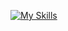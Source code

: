 [![My Skills](https://skillicons.dev/icons?i=php,py,java,js,html,laravel,spring,linux,mysqlidea&perline=3)](https://skillicons.dev)